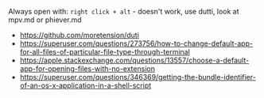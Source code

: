 Always open with: `right click + alt` - doesn't work, use dutti, look at mpv.md or phiever.md

- https://github.com/moretension/duti
- https://superuser.com/questions/273756/how-to-change-default-app-for-all-files-of-particular-file-type-through-terminal
- https://apple.stackexchange.com/questions/13557/choose-a-default-app-for-opening-files-with-no-extension
- https://superuser.com/questions/346369/getting-the-bundle-identifier-of-an-os-x-application-in-a-shell-script